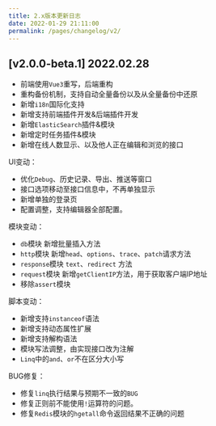 ```yaml
---
title: 2.x版本更新日志
date: 2022-01-29 21:11:00
permalink: /pages/changelog/v2/
---
```

## [v2.0.0-beta.1] 2022.02.28
- 前端使用`Vue3`重写，后端重构
- 重构备份机制，支持自动全量备份以及从全量备份中还原
- 新增`i18n`国际化支持
- 新增支持前端插件开发&后端插件开发
- 新增`ElasticSearch`插件&模块
- 新增定时任务插件&模块
- 新增在线人数显示、以及他人正在编辑和浏览的接口

UI变动：
- 优化`Debug`、历史记录、导出、推送等窗口
- 接口选项移动至接口信息中，不再单独显示
- 新增单独的登录页
- 配置调整，支持编辑器全部配置。


模块变动：
- `db`模块 新增批量插入方法
- `http`模块 新增`head`、`options`、`trace`、`patch`请求方法
- `response`模块 `text`、`redirect` 方法
- `request`模块 新增`getClientIP`方法，用于获取客户端IP地址
- 移除`assert`模块

脚本变动：
- 新增支持`instanceof`语法
- 新增支持动态属性扩展
- 新增支持解构语法
- 模块写法调整，由实现接口改为注解
- `Linq`中的`and`、`or`不在区分大小写

BUG修复：
- 修复`linq`执行结果与预期不一致的`BUG`
- 修复正则前不能使用`!`运算符的问题。
- 修复`Redis`模块的`hgetall`命令返回结果不正确的问题
